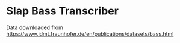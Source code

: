 # Slap Bass Transcriber
Data downloaded from https://www.idmt.fraunhofer.de/en/publications/datasets/bass.html